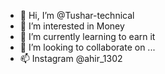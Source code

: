 - 👋 Hi, I’m @Tushar-technical
- 👀 I’m interested in Money
- 🌱 I’m currently learning to earn it
- 💞️ I’m looking to collaborate on ...
- 📫 Instagram @ahir_1302

<!---
Tushar-technical/Tushar-technical is a ✨ special ✨ repository because its `README.md` (this file) appears on your GitHub profile.
You can click the Preview link to take a look at your changes.
--->
